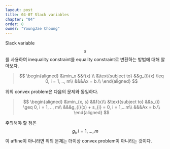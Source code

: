 ```yaml
---
layout: post
title: 04-07 Slack variables
chapter: "04"
order: 8
owner: "YoungJae Choung"
---
```

Slack variable $$s$$를 사용하여 inequality constraint를 equality constraint로 변환하는 방법에 대해 알아보자.

>$$
\begin{aligned}
&\min_x &&f(x) \\
&\text{subject to} &&g_{i}(x) \leq 0, i = 1, .., m\\
&&&Ax = b.\\
\end{aligned}
>$$

위의 convex problem은 다음의 문제와 동일하다.

>$$
>\begin{aligned}
&\min_{x, s} &&f(x)\\
&\text{subject to} &&s_{i} \geq 0, i = 1, .., m\\
&&&g_{i}(x) + s_{i} = 0, i = 1,...m\\
&&&Ax = b.\\
\end{aligned}
$$

주의해야 할 점은 $$g_{i}, i = 1, \dotsc, m$$이 affine이 아니라면 위의 문제는 더이상 convex problem이 아니라는 것이다.

